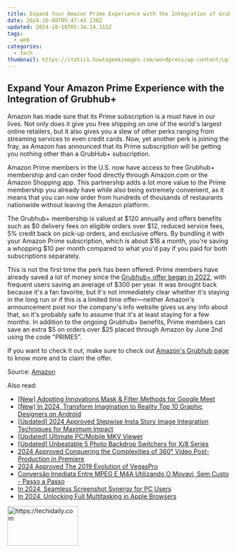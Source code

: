 ```yaml
---
title: Expand Your Amazon Prime Experience with the Integration of Grubhub+
date: 2024-10-08T05:47:43.238Z
updated: 2024-10-10T05:34:14.315Z
tags:
  - web
categories:
  - tech
thumbnail: https://static1.howtogeekimages.com/wordpress/wp-content/uploads/2022/07/9eb9cd58.png
---
```


## Expand Your Amazon Prime Experience with the Integration of Grubhub+

Amazon has made sure that its Prime subscription is a must have in our lives. Not only does it give you free shipping on one of the world's largest online retailers, but it also gives you a slew of other perks ranging from streaming services to even credit cards. Now, yet another perk is joining the fray, as Amazon has announced that its Prime subscription will be getting you nothing other than a GrubHub+ subscription.

 Amazon Prime members in the U.S. now have access to free Grubhub+ membership and can order food directly through Amazon.com or the Amazon Shopping app. This partnership adds a lot more value to the Prime membership you already have while also being extremely convenient, as it means that you can now order from hundreds of thousands of restaurants nationwide without leaving the Amazon platform.

 The Grubhub+ membership is valued at $120 annually and offers benefits such as $0 delivery fees on eligible orders over $12, reduced service fees, 5% credit back on pick-up orders, and exclusive offers. By bundling it with your Amazon Prime subscription, which is about $16 a month, you're saving a whopping $10 per month compared to what you'd pay if you paid for both subscriptions separately.

 This is not the first time the perk has been offered. Prime members have already saved a lot of money since the [Grubhub+ offer began in 2022](https://ios-unlock.techidaily.com/in-2024-5-most-effective-methods-to-unlock-apple-iphone-se-2020-in-lost-mode-by-drfone-ios/), with frequent users saving an average of $300 per year. It was brought back because it's a fan favorite, but it's not immediately clear whether it's staying in the long run or if this is a limited time offer—neither Amazon's announcement post nor the company's info website gives us any info about that, so it's probably safe to assume that it's at least staying for a few months. In addition to the ongoing Grubhub+ benefits, Prime members can save an extra $5 on orders over $25 placed through Amazon by June 2nd using the code "PRIME5".

 If you want to check it out, make sure to check out [Amazon's Grubhub page](https://www.amazon.com/prime/offer/embedded/grubhub/prime-deal?tag=hotoge-20&ascsubtag=UUhtgUeUpU2003415&asc%5Frefurl=https%3A%2F%2Fwww.howtogeek.com%2Famazon-prime-now-includes-grubhub-plus%2F&asc%5Fcampaign=Short-Term) to know more and to claim the offer.

 Source: [Amazon](https://www.aboutamazon.com/news/retail/amazon-prime-grubhub)

<ins class="adsbygoogle"
     style="display:block"
     data-ad-format="autorelaxed"
     data-ad-client="ca-pub-7571918770474297"
     data-ad-slot="1223367746"></ins>

<ins class="adsbygoogle"
     style="display:block"
     data-ad-client="ca-pub-7571918770474297"
     data-ad-slot="8358498916"
     data-ad-format="auto"
     data-full-width-responsive="true"></ins>

<span class="atpl-alsoreadstyle">Also read:</span>
<div><ul>
<li><a href="https://video-screen-grab.techidaily.com/new-adopting-innovations-mask-and-filter-methods-for-google-meet/"><u>[New] Adopting Innovations Mask & Filter Methods for Google Meet</u></a></li>
<li><a href="https://vp-tips.techidaily.com/new-in-2024-transform-imagination-to-reality-top-10-graphic-designers-on-android/"><u>[New] In 2024, Transform Imagination to Reality Top 10 Graphic Designers on Android</u></a></li>
<li><a href="https://instagram-video-recordings.techidaily.com/updated-2024-approved-stepwise-insta-story-image-integration-techniques-for-maximum-impact/"><u>[Updated] 2024 Approved Stepwise Insta Story Image Integration Techniques for Maximum Impact</u></a></li>
<li><a href="https://some-skills.techidaily.com/updated-ultimate-pcmobile-mkv-viewer/"><u>[Updated] Ultimate PC/Mobile MKV Viewer</u></a></li>
<li><a href="https://some-skills.techidaily.com/updated-unbeatable-5-photo-backdrop-switchers-for-x8-series/"><u>[Updated] Unbeatable 5 Photo Backdrop Switchers for X/8 Series</u></a></li>
<li><a href="https://extra-resources.techidaily.com/2024-approved-conquering-the-complexities-of-360-video-post-production-in-premiere/"><u>2024 Approved Conquering the Complexities of 360° Video Post-Production in Premiere</u></a></li>
<li><a href="https://some-skills.techidaily.com/2024-approved-the-2019-evolution-of-vegaspro/"><u>2024 Approved The 2019 Evolution of VegasPro</u></a></li>
<li><a href="https://techtrends.techidaily.com/conversao-imediata-entre-mpeg-e-m4a-utilizando-o-movavi-sem-custo-passo-a-passo/"><u>Conversão Imediata Entre MPEG E M4A Utilizando O Movavi, Sem Custo - Passo a Passo</u></a></li>
<li><a href="https://extra-approaches.techidaily.com/in-2024-seamless-screenshot-synergy-for-pc-users/"><u>In 2024, Seamless Screenshot Synergy for PC Users</u></a></li>
<li><a href="https://some-skills.techidaily.com/in-2024-unlocking-full-multitasking-in-apple-browsers/"><u>In 2024, Unlocking Full Multitasking in Apple Browsers</u></a></li>
</ul></div>

<!-- affiliate ads begin -->
<a href="https://aligracehair.sjv.io/c/5597632/2135366/19272" target="_top" id="2135366">
  <img src="//a.impactradius-go.com/display-ad/19272-2135366" border="0" alt="https://techidaily.com" width="160" height="90"/>
</a>
<img height="0" width="0" src="https://aligracehair.sjv.io/i/5597632/2135366/19272" style="position:absolute;visibility:hidden;" border="0" />
<!-- affiliate ads end -->

